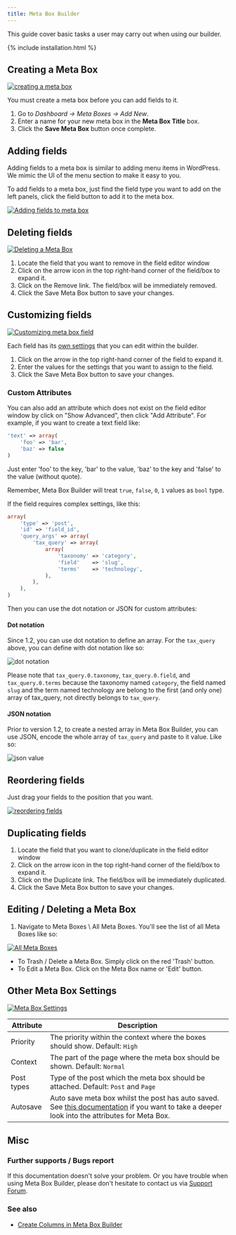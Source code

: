 ```yaml
---
title: Meta Box Builder
---
```


This guide cover basic tasks a user may carry out when using our builder.

{% include installation.html %}

## Creating a Meta Box

[![creating a meta box](https://i.imgur.com/rG5mluU.gif)](https://i.imgur.com/rG5mluU.gif)

You must create a meta box before you can add fields to it.

1. Go to *Dashboard &rarr; Meta Boxes &rarr; Add New*.
1. Enter a name for your new meta box in the **Meta Box Title** box.
1. Click the **Save Meta Box** button once complete.

## Adding fields

Adding fields to a meta box is similar to adding menu items in WordPress. We mimic the UI of the menu section to make it easy to you.

To add fields to a meta box, just find the field type you want to add on the left panels, click the field button to add it to the meta box.

[![Adding fields to meta box](https://i.imgur.com/LlpbRVi.gif)](https://i.imgur.com/LlpbRVi.gif)

## Deleting fields

[![Deleting a Meta Box](https://i.imgur.com/ZywHp0F.gif)](https://i.imgur.com/ZywHp0F.gif)

1. Locate the field that you want to remove in the field editor window
1. Click on the arrow icon in the top right-hand corner of the field/box to expand it.
1. Click on the Remove link. The field/box will be immediately removed.
1. Click the Save Meta Box button to save your changes.

## Customizing fields

[![Customizing meta box field](https://i.imgur.com/KJ05fKD.gif)](https://i.imgur.com/KJ05fKD.gif)

Each field has its [own settings](/field-settings/) that you can edit within the builder.

1. Click on the arrow in the top right-hand corner of the field to expand it.
1. Enter the values for the settings that you want to assign to the field.
1. Click the Save Meta Box button to save your changes.

### Custom Attributes

You can also add an attribute which does not exist on the field editor window by click on "Show Advanced", then click "Add Attribute". For example, if you want to create a text field like:

```php
'text' => array(
    'foo' => 'bar',
    'baz' => false
)
```

Just enter 'foo' to the key, 'bar' to the value, 'baz' to the key and 'false' to the value (without quote).

Remember, Meta Box Builder will treat `true`, `false`, `0`, `1` values as `bool` type.

If the field requires complex settings, like this:

```php
array(
    'type' => 'post',
    'id' => 'field_id',
    'query_args' => array(
        'tax_query' => array(
            array(
                'taxonomy' => 'category',
                'field'    => 'slug',
                'terms'    => 'technology',
            ),
        ),
    ),
)
```

Then you can use the dot notation or JSON for custom attributes:

#### Dot notation

Since 1.2, you can use dot notation to define an array. For the `tax_query` above, you can define with dot notation like so:

![dot notation](https://i.imgur.com/YbjBP7A.png)

Please note that `tax_query.0.taxonomy`, `tax_query.0.field`, and `tax_query.0.terms` because the taxonomy named `category`, the field named `slug` and the term named technology are belong to the first (and only one) array of tax_query, not directly belongs to `tax_query`.

#### JSON notation

Prior to version 1.2, to create a nested array in Meta Box Builder, you can use JSON, encode the whole array of `tax_query` and paste to it value. Like so:

![json value](https://i.imgur.com/kJRrnd7.png)

## Reordering fields

Just drag your fields to the position that you want.

[![reordering fields](https://i.imgur.com/ZOZD5aY.gif)](https://i.imgur.com/ZOZD5aY.gif)

## Duplicating fields

1. Locate the field that you want to clone/duplicate in the field editor window
1. Click on the arrow icon in the top right-hand corner of the field/box to expand it.
1. Click on the Duplicate link. The field/box will be immediately duplicated.
1. Click the Save Meta Box button to save your changes.

## Editing / Deleting a Meta Box

1. Navigate to Meta Boxes \ All Meta Boxes. You'll see the list of all Meta Boxes like so:

[![All Meta Boxes](https://i.imgur.com/gqvRZZ6.png)](https://i.imgur.com/gqvRZZ6.png)

- To Trash / Delete a Meta Box. Simply click on the red 'Trash' button.
- To Edit a Meta Box. Click on the Meta Box name or 'Edit' button.

## Other Meta Box Settings

[![Meta Box Settings](https://i.imgur.com/fZIpbZ2.png)](https://i.imgur.com/fZIpbZ2.png)

Attribute|Description
---|---
Priority|The priority within the context where the boxes should show. Default: `High`
Context|The part of the page where the meta box should be shown. Default: `Normal`
Post types|Type of the post which the meta box should be attached. Default: `Post` and `Page`
Autosave|Auto save meta box whilst the post has auto saved. See [this documentation](/creating-meta-boxes/) if you want to take a deeper look into the attributes for Meta Box.

## Misc

### Further supports / Bugs report

If this documentation doesn't solve your problem. Or you have trouble when using Meta Box Builder, please don't hesitate to contact us via [Support Forum](https://metabox.io/support).

### See also

- [Create Columns in Meta Box Builder](/create-columns-in-meta-box-builder/)
